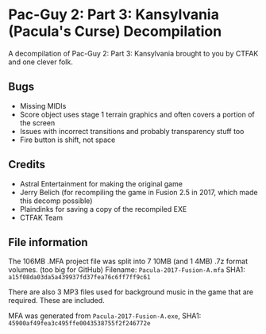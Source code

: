 # Pac-Guy 2: Part 3: Kansylvania (Pacula's Curse) Decompilation
A decompilation of Pac-Guy 2: Part 3: Kansylvania brought to you by CTFAK and one clever folk.

## Bugs
- Missing MIDIs  
- Score object uses stage 1 terrain graphics and often covers a portion of the screen  
- Issues with incorrect transitions and probably transparency stuff too  
- Fire button is shift, not space  

## Credits
- Astral Entertainment for making the original game  
- Jerry Belich (for recompiling the game in Fusion 2.5 in 2017, which made this decomp possible)
- Plaindinks for saving a copy of the recompiled EXE
- CTFAK Team  

## File information

The 106MB .MFA project file was split into 7 10MB (and 1 4MB) .7z format volumes. (too big for GitHub)
Filename: ``Pacula-2017-Fusion-A.mfa`` SHA1: ``a15f08da03da5a439937fd37fea76c6ff7ff9c61``

There are also 3 MP3 files used for background music in the game that are required. These are included.

MFA was generated from ``Pacula-2017-Fusion-A.exe``, SHA1: ``45900af49fea3c495ffe0043538755f2f246772e``
